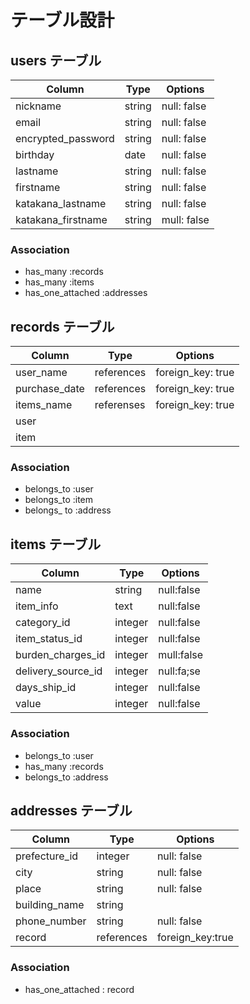 # テーブル設計

## users テーブル

| Column              | Type   | Options     |                                 
| --------            | ------ | ----------- |
| nickname            | string | null: false |
| email               | string | null: false |
| encrypted_password  | string | null: false |
| birthday            | date   | null: false |
| lastname            | string | null: false |
| firstname           | string | null: false |
| katakana_lastname   | string | null: false |
| katakana_firstname  | string | mull: false |
### Association
- has_many :records
- has_many :items
- has_one_attached :addresses



## records テーブル
| Column        | Type       | Options           |
| ------        | ---------- | -----------       |
| user_name     | references | foreign_key: true |
| purchase_date | references | foreign_key: true |
| items_name    | referenses | foreign_key: true |
| user          
| item          
### Association
 - belongs_to :user 
 - belongs_to :item
 - belongs_ to :address



## items テーブル

| Column               | Type       | Options           |
| --------             | ------     | -----------       |
| name                 | string     | null:false        |
| item_info            | text       | null:false        |
| category_id          | integer    | null:false        |
| item_status_id       | integer    | null:false        |
| burden_charges_id    | integer    | mull:false        |
| delivery_source_id   | integer    | null:fa;se        |
| days_ship_id         | integer    | null:false        |
| value                | integer    | null:false        |
### Association
- belongs_to :user
- has_many :records
- belongs_to :address


## addresses テーブル

| Column         | Type       | Options          |
| --------       | ------     | -----------      |
| prefecture_id  | integer    | null: false      |
| city           | string     | null: false      |
| place          | string     | null: false      |
| building_name  | string    
| phone_number   | string     | null: false      |
| record         | references | foreign_key:true |
### Association
- has_one_attached  : record


